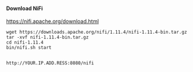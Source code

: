 
#### Download NiFi

https://nifi.apache.org/download.html

```
wget https://downloads.apache.org/nifi/1.11.4/nifi-1.11.4-bin.tar.gz
tar -xvf nifi-1.11.4-bin.tar.gz
cd nifi-1.11.4  
bin/nifi.sh start


http://YOUR.IP.ADD.RESS:8080/nifi

```

